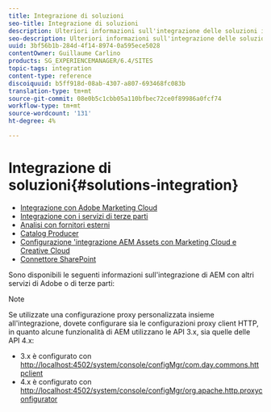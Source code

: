 ```yaml
---
title: Integrazione di soluzioni
seo-title: Integrazione di soluzioni
description: Ulteriori informazioni sull'integrazione delle soluzioni in AEM.
seo-description: Ulteriori informazioni sull'integrazione delle soluzioni in AEM.
uuid: 3bf56b1b-284d-4f14-8974-0a595ece5028
contentOwner: Guillaume Carlino
products: SG_EXPERIENCEMANAGER/6.4/SITES
topic-tags: integration
content-type: reference
discoiquuid: b5ff918d-08ab-4307-a807-693468fc083b
translation-type: tm+mt
source-git-commit: 08e0b5c1cbb05a110bfbec72ce0f89986a0fcf74
workflow-type: tm+mt
source-wordcount: '131'
ht-degree: 4%

---
```



# Integrazione di soluzioni{#solutions-integration}

* [Integrazione con Adobe Marketing Cloud](/help/sites-administering/marketing-cloud.md)
* [Integrazione con i servizi di terze parti](/help/sites-administering/third-party-services.md)
* [Analisi con fornitori esterni](/help/sites-administering/external-providers.md)
* [Catalog Producer](/help/sites-administering/catalog-producer.md)
* [Configurazione &#39;integrazione AEM Assets con Marketing Cloud e Creative Cloud](/help/sites-administering/configure-assets-cc-integration.md)
* [Connettore SharePoint](/help/sites-administering/sharepoint-connector.md)

Sono disponibili le seguenti informazioni sull&#39;integrazione di AEM con altri servizi  di Adobe o di terze parti:

>[!NOTE]
>
>Se utilizzate una configurazione proxy personalizzata insieme all&#39;integrazione, dovete configurare sia le configurazioni proxy client HTTP, in quanto alcune funzionalità di AEM utilizzano le API 3.x, sia quelle delle API 4.x:
>
>* 3.x è configurato con [http://localhost:4502/system/console/configMgr/com.day.commons.httpclient](http://localhost:4502/system/console/configMgr/com.day.commons.httpclient)
>* 4.x è configurato con [http://localhost:4502/system/console/configMgr/org.apache.http.proxyconfigurator](http://localhost:4502/system/console/configMgr/org.apache.http.proxyconfigurator)
>



